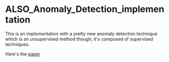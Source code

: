 # ALSO_Anomaly_Detection_implementation

This is an implementation with a pretty new anomaly detection technique which is an unsupervised method though, it's composed of supervised techniques.

Here's the [paper](https://link.springer.com/content/pdf/10.1007/s10994-015-5507-y.pdf)

